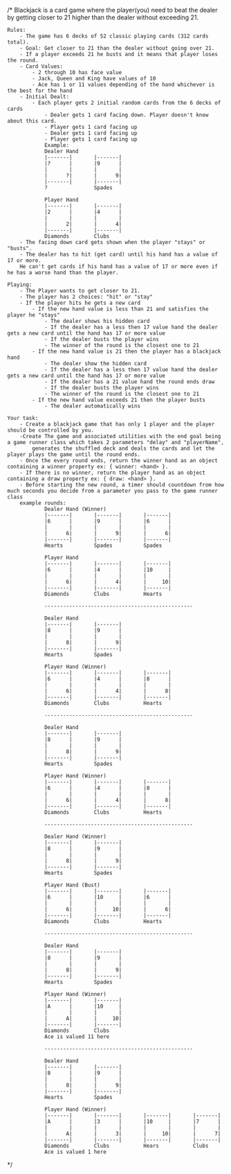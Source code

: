 /*
    Blackjack is a card game where the player(you) need to beat the dealer by getting closer to 21 higher than the dealer without exceeding 21.
    
    Rules:
        - The game has 6 decks of 52 classic playing cards (312 cards total).
        - Goal: Get closer to 21 than the dealer without going over 21.
        - If a player exceeds 21 he busts and it means that player loses the round.
        - Card Values:
            - 2 through 10 has face value
            - Jack, Queen and King have values of 10
            - Ace has 1 or 11 values depending of the hand whichever is the best for the hand
        - Initial Dealt:
            - Each player gets 2 initial random cards from the 6 decks of cards
                - Dealer gets 1 card facing down. Player doesn't know about this card.
                - Player gets 1 card facing up
                - Dealer gets 1 card facing up
                - Player gets 1 card facing up
                Example:
                Dealer Hand
                |-------|       |-------|
                |?      |       |9      |
                |       |       |       |
                |      ?|       |      9|
                |-------|       |-------|
                ?               Spades

                Player Hand
                |-------|       |-------|
                |2      |       |4      |
                |       |       |       |
                |      2|       |      4|
                |-------|       |-------|
                Diamonds        Clubs
        - The facing down card gets shown when the player "stays" or "busts".
        - The dealer has to hit (get card) until his hand has a value of 17 or more. 
        He can't get cards if his hand has a value of 17 or more even if he has a worse hand than the player.

    Playing:
        - The Player wants to get closer to 21.
        - The player has 2 choices: "hit" or "stay"
        - If the player hits he gets a new card
            - If the new hand value is less than 21 and satisfies the player he "stays"
                - The dealer shows his hidden card
                - If the dealer has a less then 17 value hand the dealer gets a new card until the hand has 17 or more value
                - If the dealer busts the player wins
                - The winner of the round is the closest one to 21
            - If the new hand value is 21 then the player has a blackjack hand
                - The dealer show the hidden card
                - If the dealer has a less then 17 value hand the dealer gets a new card until the hand has 17 or more value
                - If the dealer has a 21 value hand the round ends draw
                - If the dealer busts the player wins
                - The winner of the round is the closest one to 21
            - If the new hand value exceeds 21 then the player busts
                - The dealer automatically wins

    Your task:
        - Create a blackjack game that has only 1 player and the player should be controlled by you.
        -Create The game and associated utilities with the end goal being a game runner class which takes 2 parameters "delay" and "playerName", 
            generates the shuffled deck and deals the cards and let the player plays the game until the round ends.
        - Once the every round ends, return the winner hand as an object containing a winner property ex: { winner: <hand> }.
        - If there is no winner, return the player hand as an object containing a draw property ex: { draw: <hand> }.
        - Before starting the new round, a timer should countdown from how much seconds you decide from a parameter you pass to the game runner class
        example rounds:
                Dealer Hand (Winner)
                |-------|       |-------|       |-------|
                |6      |       |9      |       |6      |
                |       |       |       |       |       |
                |      6|       |      9|       |      6|
                |-------|       |-------|       |-------|
                Hearts          Spades          Spades

                Player Hand
                |-------|       |-------|       |-------|
                |6      |       |4      |       |10     |
                |       |       |       |       |       |
                |      6|       |      4|       |     10|
                |-------|       |-------|       |-------|
                Diamonds        Clubs           Hearts

                ------------------------------------------------

                Dealer Hand
                |-------|       |-------|
                |8      |       |9      |
                |       |       |       |
                |      8|       |      9|
                |-------|       |-------|
                Hearts          Spades   

                Player Hand (Winner)
                |-------|       |-------|       |-------|
                |6      |       |4      |       |8      |
                |       |       |       |       |       |
                |      6|       |      4|       |      8|
                |-------|       |-------|       |-------|
                Diamonds        Clubs           Hearts

                ------------------------------------------------
                
                Dealer Hand
                |-------|       |-------|
                |8      |       |9      |
                |       |       |       |
                |      8|       |      9|
                |-------|       |-------|
                Hearts          Spades   

                Player Hand (Winner)
                |-------|       |-------|       |-------|
                |6      |       |4      |       |8      |
                |       |       |       |       |       |
                |      6|       |      4|       |      8|
                |-------|       |-------|       |-------|
                Diamonds        Clubs           Hearts
                
                ------------------------------------------------

                Dealer Hand (Winner)
                |-------|       |-------|
                |8      |       |9      |
                |       |       |       |
                |      8|       |      9|
                |-------|       |-------|
                Hearts          Spades   

                Player Hand (Bust)
                |-------|       |-------|       |-------|
                |6      |       |10     |       |6      |
                |       |       |       |       |       |
                |      6|       |     10|       |      6|
                |-------|       |-------|       |-------|
                Diamonds        Clubs           Hearts

                ------------------------------------------------

                Dealer Hand
                |-------|       |-------|
                |8      |       |9      |
                |       |       |       |
                |      8|       |      9|
                |-------|       |-------|
                Hearts          Spades   

                Player Hand (Winner)
                |-------|       |-------|
                |A      |       |10     |
                |       |       |       |
                |      A|       |     10|
                |-------|       |-------|
                Diamonds        Clubs    
                Ace is valued 11 here

                ------------------------------------------------

                Dealer Hand
                |-------|       |-------|
                |8      |       |9      |
                |       |       |       |
                |      8|       |      9|
                |-------|       |-------|
                Hearts          Spades   

                Player Hand (Winner)
                |-------|       |-------|       |-------|       |-------|
                |A      |       |3      |       |10     |       |7      |
                |       |       |       |       |       |       |       |
                |      A|       |      3|       |     10|       |      7|
                |-------|       |-------|       |-------|       |-------|
                Diamonds        Clubs           Hears           Clubs    
                Ace is valued 1 here

*/